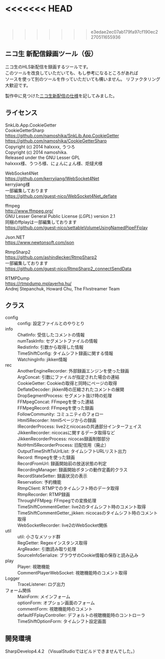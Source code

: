 <<<<<<< HEAD
﻿﻿
=======
﻿
>>>>>>> e3edae2ec07ab179fa97cf190ec2270511655936
## ニコ生 新配信録画ツール（仮）

ニコ生のHLS新配信を録画するツールです。  
このツールを改良していただいても、もし参考になるところがあれば  
ソースを使って別のツールを作っていただいても構いません。
リファクタリング大歓迎です。

製作中に見つけた[ニコ生新配信の仕様](siyou.md)を記してみました。

## ライセンス
SnkLib.App.CookieGetter  
CookieGetterSharp  
<https://github.com/namoshika/SnkLib.App.CookieGetter>  
<https://github.com/namoshika/CookieGetterSharp>  
Copyright (c) 2014 halxxxx, うつろ  
Copyright (c) 2014 namoshika.    
Released under the GNU Lesser GPL  
halxxxx様、うつろ様、にょんにょん様、炬燵犬様  

WebSocket4Net  
<https://github.com/kerryjiang/WebSocket4Net>  
kerryjiang様  
一部編集しております  
<https://github.com/guest-nico/WebSocket4Net_deflate>  

ffmpeg  
<http://www.ffmpeg.org/>  
GNU Lesser General Public License (_LGPL_) version 2.1  
同梱のffplayは一部編集しております  
<https://github.com/guest-nico/settableVolumeUsingNamedPipeFFplay>  

Json.NET  
<https://www.newtonsoft.com/json>  

RtmpSharp2  
<https://github.com/ashindlecker/RtmpSharp2>  
一部編集しております  
<https://github.com/guest-nico/RtmpSharp2_connectSendData>  

RTMPDump  
<https://rtmpdump.mplayerhq.hu/>  
Andrej Stepanchuk, Howard Chu, The Flvstreamer Team  

## クラス
<dl>
  <dt>config</dt>
  <dd>config: 設定ファイルとのやりとり</dd>
  
  <dt>info</dt>
  <dd>ChatInfo: 受信したコメントの情報</dd>
  <dd>numTaskInfo: セグメントファイルの情報</dd>
  <dd>RedistInfo: 引数から取得した情報</dd>
  <dd>TimeShiftConfig: タイムシフト録画に関する情報</dd>
  <dd>WatchingInfo: jikken情報</dd>
  
  <dt>rec</dt>
  <dd>AnotherEngineRecorder: 外部録画エンジンを使った録画</dd>
  <dd>ArgConcat: 引数にファイルが指定された場合の連結</dd>
  <dd>CookieGetter: Cookieの取得と同時にページの取得</dd>
  <dd>DeflateDecoder: jikken時の圧縮されたコメントの展開</dd>
  <dd>DropSegmentProcess: セグメント抜け時の処理</dd>
  <dd>FFMpegConcat: FFmpegを使った連結</dd>
  <dd>FFMpegRecord: FFmpegを使った録画</dd>
  <dd>FollowCommunity: コミュニティのフォロー</dd>
  <dd>Html5Recorder: html5ページからの録画</dd>
  <dd>IRecorderProcess: live2とnicocasの共通部分インターフェイス</dd>
  <dd>JikkenRecorder: nicocasに関するデータ取得など</dd>
  <dd>JikkenRecorderProcess: nicocas録画制御部分</dd>
  <dd>NotHtml5RecorderProcess: 旧配信用（廃止）</dd>
  <dd>OutputTimeShiftTsUrlList: タイムシフトURLリスト出力</dd>
  <dd>Record: ffmpegを使った録画</dd>
  <dd>RecordFromUrl: 録画開始前の放送状態の判定</dd>
  <dd>RecordingManager: 録画開始ボタンの動作定義的クラス</dd>
  <dd>RecordStateSetter: 録画状況の表示</dd>
  <dd>Reservation: 予約機能</dd>
  <dd>RtmpClient: RTMPでのタイムシフト時のデータ取得</dd>
  <dd>RtmpRecorder: RTMP録画</dd>
  <dd>ThroughFFMpeg: FFmpegでの変換処理</dd>
  <dd>TimeShiftCommentGetter: live2のタイムシフト時のコメント取得</dd>
  <dd>TimeShiftCommentGetter_jikken: nicocasのタイムシフト時のコメント取得</dd>
  <dd>WebSocketRecorder: live2のWebSocket関係</dd>
  
  <dt>util</dt>
  <dd>util: 小さなメソッド群</dd>
  <dd>RegGetter: Regexインスタンス取得</dd>
  <dd>ArgReader: 引数読み取り処理</dd>
  <dd>SourceInfoSerialize: ブラウザのCookie情報の保存と読み込み</dd>
  
  <dt>play</dt>
  <dd>Player: 視聴機能</dd>
  <dd>CommentPlayerWebSocket: 視聴機能時のコメント取得</dd>
  
  <dt>Logger</dt>
  <dd>TraceListener: ログ出力</dd>
  
  <dt>フォーム関係</dt>
  <dd>MainForm: メインフォーム</dd>
  <dd>optionForm: オプション画面のフォーム</dd>
  <dd>commentForm: 視聴機能時のコメント</dd>
  <dd>defaultFFplayController: デフォルトの視聴機能時のコントローラ</dd>
  <dd>TimeShiftOptionForm: タイムシフト設定画面</dd>
</dl>

## 開発環境
SharpDevelop4.4.2
（VisualStudioではビルドできませんでした。）
